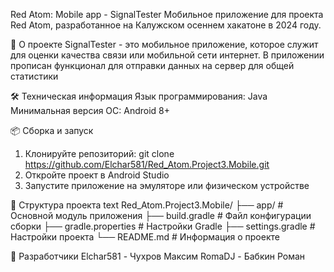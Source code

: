 Red Atom: Mobile app - SignalTester
Мобильное приложение для проекта Red Atom, разработанное на Калужском осеннем хакатоне в 2024 году.

📱 О проекте
SignalTester - это мобильное приложение, которое служит для оценки качества связи или мобильной сети интернет. В приложении прописан функционал для отправки данных на сервер для общей статистики

🛠 Техническая информация
Язык программирования: Java
Минимальная версия ОС: Android 8+

📦 Сборка и запуск
1. Клонируйте репозиторий: git clone https://github.com/Elchar581/Red_Atom.Project3.Mobile.git
2. Откройте проект в Android Studio
3. Запустите приложение на эмуляторе или физическом устройстве

📁 Структура проекта
text
Red_Atom.Project3.Mobile/
├── app/                 # Основной модуль приложения
├── build.gradle         # Файл конфигурации сборки
├── gradle.properties    # Настройки Gradle
├── settings.gradle      # Настройки проекта
└── README.md           # Информация о проекте

👥 Разработчики
Elchar581 - Чухров Максим
RomaDJ - Бабкин Роман
